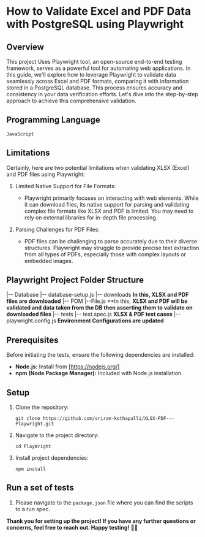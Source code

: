# How to Validate Excel and PDF Data with PostgreSQL using Playwright


## Overview

This project Uses Playwright tool, an open-source end-to-end testing framework, serves as a powerful tool for automating web applications. In this guide, we'll explore how to leverage Playwright to validate data seamlessly across Excel and PDF formats, comparing it with information stored in a PostgreSQL database. This process ensures accuracy and consistency in your data verification efforts. Let's dive into the step-by-step approach to achieve this comprehensive validation.


## Programming Language 

   `JavaScript`


## Limitations
Certainly, here are two potential limitations when validating XLSX (Excel) and PDF files using Playwright:
 
1. Limited Native Support for File Formats:
   - Playwright primarily focuses on interacting with web elements. While it can download files, its native support for parsing and validating complex file formats like XLSX and PDF is limited. You may need to rely on external libraries for in-depth file processing.
 
2. Parsing Challenges for PDF Files:
   - PDF files can be challenging to parse accurately due to their diverse structures. Playwright may struggle to provide precise text extraction from all types of PDFs, especially those with complex layouts or embedded images.


## Playwright Project Folder Structure
|-- Database
  |-- database-setup.js
|-- downloads **In this, XLSX and PDF files are downloaded**
|-- POM
  |--File.js **In this, **XLSX and PDF will be validated and data taken from the DB then asserting them to validate on downloaded files**
|-- tests
  |-- test.spec.js **XLSX & PDF test cases**
|-- playwright.config.js **Environment Configurations are updated**


## Prerequisites

Before initiating the tests, ensure the following dependencies are installed:

- **Node.js:** Install from [https://nodejs.org/]
- **npm (Node Package Manager):** Included with Node.js installation.

## Setup

1. Clone the repository:

    `git clone https://github.com/sriram-kothapalli/XLSX-PDF---Playwright.git`

2. Navigate to the project directory:

    `cd PlayWright`

3. Install project dependencies:

    `npm install`

## Run a set of tests

1. Please navigate to the `package.json` file where you can find the scripts to a run spec.



**Thank you for setting up the project! If you have any further questions or concerns, feel free to reach out. Happy testing!** 🚀🤗